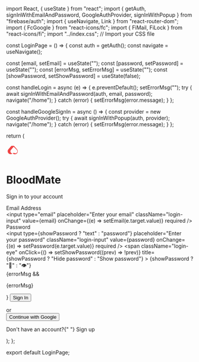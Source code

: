 import React, { useState } from "react";
import { getAuth, signInWithEmailAndPassword, GoogleAuthProvider, signInWithPopup } from "firebase/auth";
import { useNavigate, Link } from "react-router-dom";
import { FcGoogle } from "react-icons/fc";
import { FiMail, FiLock } from "react-icons/fi";
import "../index.css"; // Import your CSS file

const LoginPage = () => {
  const auth = getAuth();
  const navigate = useNavigate();

  const [email, setEmail] = useState("");
  const [password, setPassword] = useState("");
  const [errorMsg, setErrorMsg] = useState("");
  const [showPassword, setShowPassword] = useState(false);

  const handleLogin = async (e) => {
    e.preventDefault();
    setErrorMsg("");
    try {
      await signInWithEmailAndPassword(auth, email, password);
      navigate("/home");
    } catch (error) {
      setErrorMsg(error.message);
    }
  };

  const handleGoogleSignIn = async () => {
    const provider = new GoogleAuthProvider();
    try {
      await signInWithPopup(auth, provider);
      navigate("/home");
    } catch (error) {
      setErrorMsg(error.message);
    }
  };

  return (
    <div className="login-bg">
      <div className="login-card">
        <div className="login-logo">
          <svg width="40" height="40" fill="none" viewBox="0 0 24 24"><path fill="#ef4444" d="M12 2.75c.41 0 .81.19 1.07.52l4.5 5.25a4.75 4.75 0 0 1-7.14 6.26l-.01-.01a4.75 4.75 0 0 1-7.13-6.25l4.5-5.25c.26-.33.66-.52 1.07-.52Zm0 1.5-4.5 5.25a3.25 3.25 0 0 0 4.89 4.28l.01-.01a3.25 3.25 0 0 0 4.89-4.27L12 4.25Z"></path></svg>
        </div>
        <h1 className="login-title">BloodMate</h1>
        <p className="login-subtitle">Sign in to your account</p>
        <form onSubmit={handleLogin} className="login-form">
          <label>Email Address</label>
          <div className="login-input-wrapper">
            <FiMail className="login-icon" />
            <input
              type="email"
              placeholder="Enter your email"
              className="login-input"
              value={email}
              onChange={(e) => setEmail(e.target.value)}
              required
            />
          </div>
          <label>Password</label>
          <div className="login-input-wrapper">
            <FiLock className="login-icon" />
            <input
              type={showPassword ? "text" : "password"}
              placeholder="Enter your password"
              className="login-input"
              value={password}
              onChange={(e) => setPassword(e.target.value)}
              required
            />
            <span
              className="login-eye"
              onClick={() => setShowPassword((prev) => !prev)}
              title={showPassword ? "Hide password" : "Show password"}
            >
              {showPassword ? "🙈" : "👁️"}
            </span>
          </div>
          {errorMsg && <p className="login-error">{errorMsg}</p>}
          <button type="submit" className="login-btn">Sign In</button>
        </form>
        <div className="login-divider">
          <span>or</span>
        </div>
        <button onClick={handleGoogleSignIn} className="login-google-btn">
          <FcGoogle className="login-google-icon" />
          Continue with Google
        </button>
        <p className="login-bottom-text">
          Don't have an account?{" "}
          <Link to="/signup" className="login-link">Sign up</Link>
        </p>
      </div>
    </div>
  );
};

export default LoginPage;